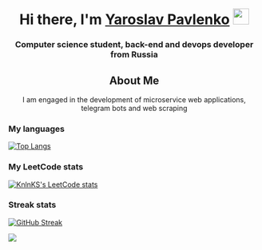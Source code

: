 
<h1 align="center">Hi there, I'm <a href="myurl target="_blank">Yaroslav Pavlenko</a> 
<img src="https://github.com/blackcater/blackcater/raw/main/images/Hi.gif" height="32"/></h1>
<h3 align="center">Computer science student, back-end and devops developer from Russia</h3>

<h2 align="center">About Me</h2>

<p align="center"> I am engaged in the development of microservice web applications, telegram bots and web scraping </p>

<h3 align="left">My languages</h3>

[![Top Langs](https://github-readme-stats.vercel.app/api/top-langs/?username=YarikATM&layout=compact)](https://github.com/anuraghazra/github-readme-stats)
<h3 align="left">My LeetCode stats</h3>

[![KnlnKS's LeetCode stats](https://leetcode-stats-six.vercel.app/api?username=YarikATM&theme=dark)](https://github.com/KnlnKS/leetcode-stats)


<h3 align="left">Streak stats</h3>

[![GitHub Streak](https://github-readme-streak-stats.herokuapp.com/?user=YarikATM)](https://git.io/streak-stats)

![](https://github-profile-summary-cards.vercel.app/api/cards/profile-details?username=YarikATM&theme=solarized_dark)

